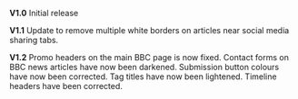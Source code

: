    **V1.0**
Initial release
   
   **V1.1**
Update to remove multiple white borders on articles near social media sharing tabs.

   **V1.2**
Promo headers on the main BBC page is now fixed.
Contact forms on BBC news articles have now been darkened.
Submission button colours have now been corrected.
Tag titles have now been lightened.
Timeline headers have been corrected.
